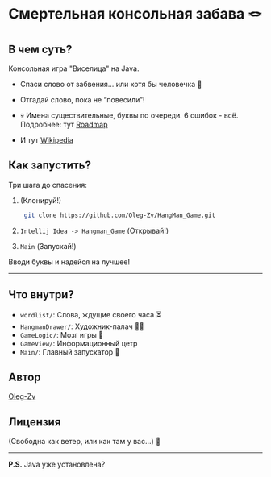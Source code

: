 
# Смертельная консольная забава 🪢

## В чем суть?

Консольная игра "Виселица" на Java.
* Спаси слово от забвения... или хотя бы человечка 😬
  
* Отгадай слово, пока не “повесили”!
  
* 💀 Имена существительные, буквы по очереди. 6 ошибок - всё. Подробнее: тут [Roadmap](https://zhukovsd.github.io/java-backend-learning-course/projects/hangman/)
*  И тут [Wikipedia](https://ru.wikipedia.org/wiki/Виселица_%28игра%29)

## Как запустить?

Три шага до спасения:

1. (Клонируй!)
   ```bash
    git clone https://github.com/Oleg-Zv/HangMan_Game.git
    ```
    
3. `Intellij Idea -> Hangman_Game`  (Открывай!)
  
5. `Main` (<s>З</s>апускай!)

Вводи буквы и надейся на лучшее! 

---
## Что внутри?

*   `wordlist/`: Слова, ждущие своего часа ⏳
*   `HangmanDrawer/`: Художник-палач 👨‍🎨
*   `GameLogic/`: Мозг игры 🧠
*   `GameView/`: Информационный цетр
*   `Main/`: Главный запускатор 🚀

## Автор

[Oleg-Zv](https://github.com/Oleg-Zv)

## Лицензия

(Свободна как ветер, или как там у вас...) 💨

---

**P.S.** Java уже установлена?
